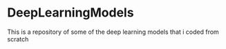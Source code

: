 # DeepLearningModels
This is a repository of some of the deep learning models that i coded from scratch
